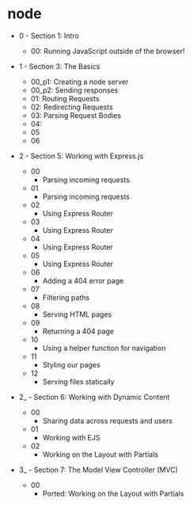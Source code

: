 # node

* 0 - Section 1: Intro
    * 00: Running JavaScript outside of the browser!

* 1 - Section 3: The Basics
    * 00_p1: Creating a node server
    * 00_p2: Sending responses
    * 01: Routing Requests
    * 02: Redirecting Requests
    * 03: Parsing Request Bodies
    * 04:
    * 05
    * 06

* 2 - Section 5: Working with Express.js
    * 00
        * Parsing incoming requests
    * 01
        * Parsing incoming requests
    * 02
        * Using Express Router
    * 03
        * Using Express Router
    * 04
        * Using Express Router
    * 05
        * Using Express Router
    * 06
        * Adding a 404 error page
    * 07
        * Filtering paths
    * 08
        * Serving HTML pages
    * 09
        * Returning a 404 page
    * 10
        * Using a helper function for navigation
    * 11
        * Styling our pages
    * 12
        * Serving files statically

* 2_ - Section 6: Working with Dynamic Content
    * 00
        * Sharing data across requests and users
    * 01
        * Working with EJS
    * 02
        * Working on the Layout with Partials

* 3_ - Section 7: The Model View Controller (MVC)
    * 00
        * Ported: Working on the Layout with Partials
